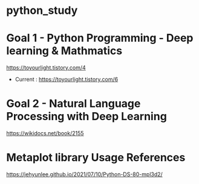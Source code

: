 # python_study

# Goal 1 - Python Programming - Deep learning & Mathmatics
https://toyourlight.tistory.com/4

* Current : https://toyourlight.tistory.com/6


# Goal 2 - Natural Language Processing with Deep Learning
https://wikidocs.net/book/2155


# Metaplot library Usage References
https://jehyunlee.github.io/2021/07/10/Python-DS-80-mpl3d2/